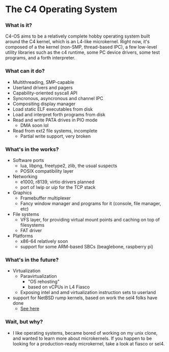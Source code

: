 The C4 Operating System
=======================

### What is it?

C4-OS aims to be a relatively complete hobby operating system built around the
C4 kernel, which is an L4-like microkernel. Right now, it's composed of a the
kernel (non-SMP, thread-based IPC), a few low-level utility libraries such as
the c4 runtime, some PC device drivers, some test programs, and a forth
interpreter.

### What can it do?

* Multithreading, SMP-capable
* Userland drivers and pagers
* Capability-oriented syscall API
* Syncronous, asyncronous and channel IPC
* Compositing display manager
* Load static ELF executables from disk
* Load and interpret forth programs from disk
* Read and write PATA drives in PIO mode
  * DMA soon lol
* Read from ext2 file systems, incomplete
  * Partial write support, very broken

### What's in the works?

* Software ports
  * lua, libpng, freetype2, zlib, the usual suspects
  * POSIX compatibility layer
* Networking
  * e1000, r8139, virtio drivers planned
  * port of lwip or uip for the TCP stack
* Graphics
  * Framebuffer multiplexer
  * Fancy window manager and programs for it (console, file manager, etc)
* File systems
  * VFS layer, for providing virtual mount points and caching on top of
    filesystems
  * FAT driver
* Platforms
  * x86-64 relatively soon
  * support for some ARM-based SBCs (beaglebone, raspberry pi)

### What's in the future?

* Virtualization
  * Paravirtualization
    * "OS rehosting"
	* based on vCPUs in L4 Fiasco
  * Exposing intel and amd virtualization instruction sets to userland
* support for NetBSD rump kernels, based on work the sel4 folks have done
  * [See here](https://research.csiro.au/tsblog/using-rump-kernels-to-run-unmodified-netbsd-drivers-on-sel4/)

### Wait, but why?

* I like operating systems, became bored of working on my unix clone, and wanted
  to learn more about microkernels. If you happen to be looking for a
  production-ready microkernel, take a look at fiasco or sel4.
